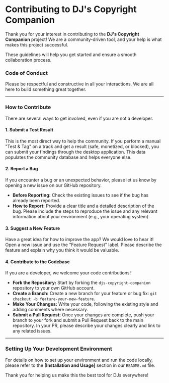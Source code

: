 # Contributing to DJ's Copyright Companion

Thank you for your interest in contributing to the **DJ's Copyright Companion** project! We are a community-driven tool, and your help is what makes this project successful.

These guidelines will help you get started and ensure a smooth collaboration process.

### Code of Conduct

Please be respectful and constructive in all your interactions. We are all here to build something great together.

---

### How to Contribute

There are several ways to get involved, even if you are not a developer.

#### **1. Submit a Test Result**

This is the most direct way to help the community. If you perform a manual "Test & Tag" on a track and get a result (safe, monetized, or blocked), you can submit your findings through the desktop application. This data populates the community database and helps everyone else.

#### **2. Report a Bug**

If you encounter a bug or an unexpected behavior, please let us know by opening a new issue on our GitHub repository.

* **Before Reporting:** Check the existing issues to see if the bug has already been reported.
* **How to Report:** Provide a clear title and a detailed description of the bug. Please include the steps to reproduce the issue and any relevant information about your environment (e.g., your operating system).

#### **3. Suggest a New Feature**

Have a great idea for how to improve the app? We would love to hear it! Open a new issue and use the "Feature Request" label. Please describe the feature and explain why you think it would be valuable.

#### **4. Contribute to the Codebase**

If you are a developer, we welcome your code contributions!

* **Fork the Repository:** Start by forking the `djs-copyright-companion` repository to your own GitHub account.
* **Create a Branch:** Create a new branch for your feature or bug fix: `git checkout -b feature-your-new-feature`.
* **Make Your Changes:** Write your code, following the existing style and adding comments where necessary.
* **Submit a Pull Request:** Once your changes are complete, push your branch to your fork and submit a Pull Request back to the main repository. In your PR, please describe your changes clearly and link to any related issues.

---

### Setting Up Your Development Environment

For details on how to set up your environment and run the code locally, please refer to the **[Installation and Usage]** section in our `README.md` file.

Thank you for helping us make this the best tool for DJs everywhere!